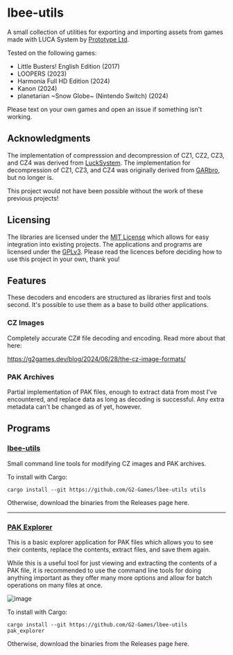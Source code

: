 # lbee-utils
A small collection of utilities for exporting and importing assets from games
made with LUCA System by [Prototype Ltd](https://www.prot.co.jp/).

Tested on the following games:
 - Little Busters! English Edition (2017)
 - LOOPERS (2023)
 - Harmonia Full HD Edition (2024)
 - Kanon (2024)
 - planetarian \~Snow Globe~ (Nintendo Switch) (2024)

Please text on your own games and open an issue if something isn't working.

## Acknowledgments
The implementation of compresssion and decompression of CZ1, CZ2, CZ3, and CZ4 
was derived from [LuckSystem](https://github.com/wetor/LuckSystem). The 
implementation for decompression of CZ1, CZ3, and CZ4 was originally derived from 
[GARbro](https://github.com/morkt/GARbro/), but no longer is. 

This project would not have been possible without the work of these previous 
projects!

## Licensing
The libraries are licensed under the 
[MIT License](https://choosealicense.com/licenses/mit/) which allows for easy
integration into existing projects. The applications and programs are licensed
under the [GPLv3](https://choosealicense.com/licenses/gpl-3.0/). Please read
the licences before deciding how to use this project in your own, thank you!

## Features
These decoders and encoders are structured as libraries first and tools second.
It's possible to use them as a base to build other applications.

### CZ Images
Completely accurate CZ# file decoding and encoding. Read more about that here:

https://g2games.dev/blog/2024/06/28/the-cz-image-formats/

### PAK Archives
Partial implementation of PAK files, enough to extract data from most I've
encountered, and replace data as long as decoding is successful. Any extra
metadata can't be changed as of yet, however.

## Programs

### [lbee-utils](https://github.com/G2-Games/lbee-utils/releases/tag/utils-0.1.1)
Small command line tools for modifying CZ images and PAK archives.

To install with Cargo:

```
cargo install --git https://github.com/G2-Games/lbee-utils utils
```

Otherwise, download the binaries from the Releases page here.

------

### [PAK Explorer](https://github.com/G2-Games/lbee-utils/releases/tag/explorer-0.1.2)
This is a basic explorer application for PAK files which allows you to see
their contents, replace the contents, extract files, and save them again.

While this is a useful tool for just viewing and extracting the contents of 
a PAK file, it is recommended to use the command line tools for doing 
anything important as  they offer many more options and allow for batch 
operations on many files at once.

![image](https://github.com/user-attachments/assets/0ae93c40-a951-45a7-b5ee-17b60aa96157)


To install with Cargo:

```
cargo install --git https://github.com/G2-Games/lbee-utils pak_explorer
```

Otherwise, download the binaries from the Releases page here.
